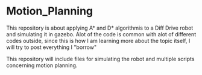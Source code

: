 # Motion_Planning
This repository is about applying A* and D* algorithmis to a Diff Drive robot and simulating it in gazebo.
Alot of the code is common with alot of different codes outside, since this is how I am learning more about the topic itself, I will try to post everything I "borrow"

This repository will include files for simulating the robot and multiple scripts concerning motion planning.
